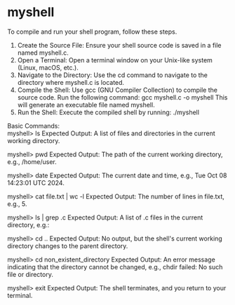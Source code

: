 # myshell
To compile and run your shell program, follow these steps.
1. Create the Source File:
  Ensure your shell source code is saved in a file named myshell.c.
2. Open a Terminal:
  Open a terminal window on your Unix-like system (Linux, macOS, etc.).
3. Navigate to the Directory:
  Use the cd command to navigate to the directory where myshell.c is located.
4. Compile the Shell:
  Use gcc (GNU Compiler Collection) to compile the source code. Run the following command:
    gcc myshell.c -o myshell
  This will generate an executable file named myshell.
5. Run the Shell:
  Execute the compiled shell by running:
    ./myshell

Basic Commands:  
  myshell> ls
  Expected Output: A list of files and directories in the current working directory.
  
  myshell> pwd
  Expected Output: The path of the current working directory, e.g., /home/user.

  myshell> date
  Expected Output: The current date and time, e.g., Tue Oct 08 14:23:01 UTC 2024.

  myshell> cat file.txt | wc -l
  Expected Output: The number of lines in file.txt, e.g., 5.

  myshell> ls | grep .c
  Expected Output: A list of .c files in the current directory, e.g.:

  myshell> cd ..
  Expected Output: No output, but the shell's current working directory changes to the parent directory.

  myshell> cd non_existent_directory
  Expected Output: An error message indicating that the directory cannot be changed, e.g., chdir failed: No such file or directory.

  myshell> exit
  Expected Output: The shell terminates, and you return to your terminal.
